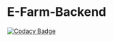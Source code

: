 # E-Farm-Backend

[![Codacy Badge](https://api.codacy.com/project/badge/Grade/fc91a2cc6e104ef786142eae9041935a)](https://app.codacy.com/gh/BuildForSDGCohort2/E-Farm-Backend?utm_source=github.com&utm_medium=referral&utm_content=BuildForSDGCohort2/E-Farm-Backend&utm_campaign=Badge_Grade_Settings)
